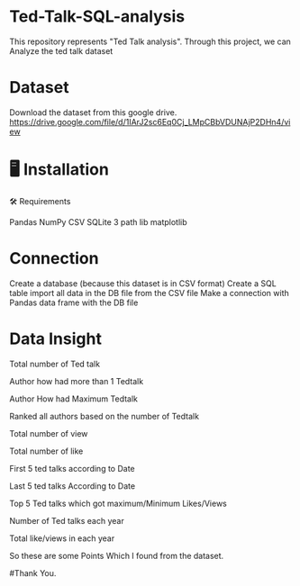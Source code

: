 # Ted-Talk-SQL-analysis
This repository represents "Ted Talk analysis".
Through this project, we can Analyze the ted talk dataset
# Dataset
Download the dataset from this google drive.
https://drive.google.com/file/d/1IArJ2sc6Eq0Cj_LMpCBbVDUNAjP2DHn4/view

# 🖥️ Installation
🛠️ Requirements

Pandas
NumPy
CSV
SQLite 3
path lib
matplotlib
# Connection
Create a database (because this dataset is in CSV format)
Create a SQL table
import all data in the DB file from the CSV file
Make a connection with Pandas data frame with the DB file
# Data Insight
Total number of Ted talk

Author how had more than 1 Tedtalk

Author How had Maximum Tedtalk

Ranked all authors based on the number of Tedtalk

Total number of view

Total number of like

First 5 ted talks according to Date

Last 5 ted talks According to Date

Top 5 Ted talks which got maximum/Minimum Likes/Views

Number of Ted talks each year

Total like/views in each year

So these are some Points Which I found from the dataset.


#Thank You.

